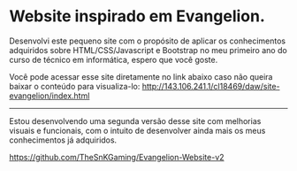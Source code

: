 # Website inspirado em Evangelion.

Desenvolvi este pequeno site com o propósito de aplicar os conhecimentos adquiridos sobre HTML/CSS/Javascript e Bootstrap 
no meu primeiro ano do curso de técnico em informática, espero que você goste.

Você pode acessar esse site diretamente no link abaixo caso não queira baixar o conteúdo para visualiza-lo:
http://143.106.241.1/cl18469/daw/site-evangelion/index.html

----

Estou desenvolvendo uma segunda versão desse site com melhorias visuais e funcionais, com o intuito de desenvolver ainda mais
os meus conhecimentos já adquiridos.

https://github.com/TheSnKGaming/Evangelion-Website-v2
